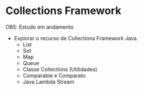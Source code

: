 # Collections Framework
OBS: Estudo em andamento

* Explorar o recurso de Collections Framework Java.
  * List
  * Set
  * Map
  * Queue
  * Classe Collections (Utilidades)
  * Comparable e Comparato
  * Java Lambda Stream
